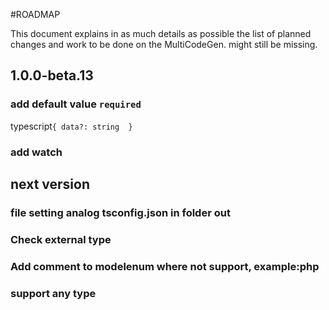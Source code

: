 #ROADMAP

This document explains in as much details as possible the
list of planned changes and work to be done on the MultiCodeGen.
might still be missing.


## 1.0.0-beta.13
### add default value `required`
  typescript`
   {
     data?: string 
   }
`
### add watch

## next version
### file setting analog tsconfig.json in folder out
### Check external type 
### Add comment to modelenum where not support, example:php
### support any type
